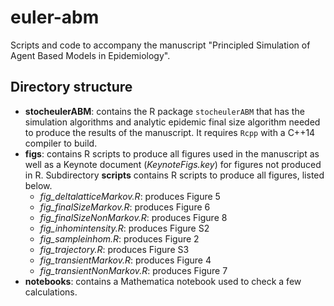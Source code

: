 # euler-abm
Scripts and code to accompany the manuscript "Principled Simulation of Agent Based Models in Epidemiology".

## Directory structure
  * **stocheulerABM**: contains the R package `stocheulerABM` that has the simulation algorithms and analytic epidemic final size algorithm needed to produce the results of the manuscript. It requires `Rcpp` with a C++14 compiler to build.
  * **figs**: contains R scripts to produce all figures used in the manuscript as well as a Keynote document (*KeynoteFigs.key*) for figures not produced in R. Subdirectory **scripts** contains R scripts to produce all figures, listed below.
    * *fig_deltalatticeMarkov.R*: produces Figure 5
    * *fig_finalSizeMarkov.R*: produces Figure 6
    * *fig_finalSizeNonMarkov.R*: produces Figure 8
    * *fig_inhomintensity.R*: produces Figure S2
    * *fig_sampleinhom.R*: produces Figure 2
    * *fig_trajectory.R*: produces Figure S3
    * *fig_transientMarkov.R*: produces Figure 4
    * *fig_transientNonMarkov.R*: produces Figure 7
  * **notebooks**: contains a Mathematica notebook used to check a few calculations.
